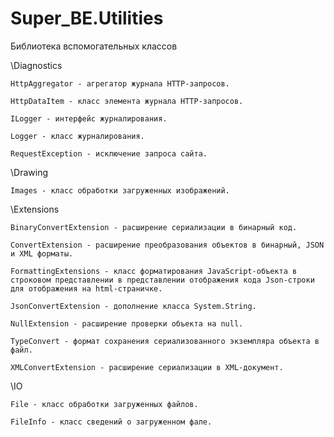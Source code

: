 Super_BE.Utilities
==================

Библиотека вспомогательных классов

\Diagnostics

	HttpAggregator - агрегатор журнала HTTP-запросов.

	HttpDataItem - класс элемента журнала HTTP-запросов.

	ILogger - интерфейс журналирования.

	Logger - класс журналирования.

	RequestException - исключение запроса сайта.

\Drawing

	Images - класс обработки загруженных изображений.

\Extensions

	BinaryConvertExtension - расширение сериализации в бинарный код.

	ConvertExtension - расширение преобразования объектов в бинарный, JSON и XML форматы.

	FormattingExtensions - класс форматирования JavaScript-объекта в строковом представлении в представлении отображения кода Json-строки для отображения на html-страничке.

	JsonConvertExtension - дополнение класса System.String.

	NullExtension - расширение проверки объекта на null.

	TypeConvert - формат сохранения сериализованного экземпляра объекта в файл.

	XMLConvertExtension - расширение сериализации в XML-документ.

\IO

	File - класс обработки загруженных файлов.

	FileInfo - класс сведений о загруженном фале.